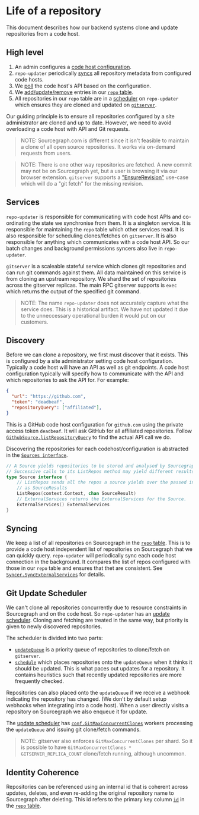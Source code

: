# Life of a repository

This document describes how our backend systems clone and update repositories from a code host.

## High level

1. An admin configures a [code host configuration](https://sourcegraph.com/search?q=repo:%5Egithub%5C.com/sourcegraph/sourcegraph%24%40v3.14.0+file:%5Eschema/%28aws%7Cbit%7Cgit%7Cother%29.*schema%5C.json%24&patternType=literal).
2. `repo-updater` periodically [syncs](https://sourcegraph.com/github.com/sourcegraph/sourcegraph@v3.14.0/-/blob/cmd/repo-updater/repos/syncer.go#L101) all repository metadata from configured code hosts.
  1. We [poll](https://sourcegraph.com/github.com/sourcegraph/sourcegraph@v3.14.0/-/blob/cmd/repo-updater/repos/syncer.go#L354:18) the code host's API based on the configuration.
  2. We [add/update/remove](https://sourcegraph.com/github.com/sourcegraph/sourcegraph@v3.14.0/-/blob/cmd/repo-updater/repos/syncer.go#L142-147) entries in our [`repo` table](https://sourcegraph.com/github.com/sourcegraph/sourcegraph@v3.14.0/-/blob/cmd/frontend/db/schema.md#table-public-repo).
3. All repositories in our `repo` table are in a [scheduler](https://sourcegraph.com/github.com/sourcegraph/sourcegraph@v3.14.0/-/blob/cmd/repo-updater/repos/scheduler.go#L82-95) on `repo-updater` which ensures they are cloned and updated on [`gitserver`](https://sourcegraph.com/github.com/sourcegraph/sourcegraph@v3.14.0/-/blob/cmd/gitserver/server/server.go#L385:18).

Our guiding principle is to ensure all repositories configured by a site administrator are cloned and up to date. However, we need to avoid overloading a code host with API and Git requests.

>NOTE: Sourcegraph.com is different since it isn't feasible to maintain a clone of all open source repositories. It works via on-demand requests from users.

>NOTE: There is one other way repositories are fetched. A new commit may not be on Sourcegraph yet, but a user is browsing it via our browser extension. `gitserver` supports a ["EnsureRevision"](https://sourcegraph.com/github.com/sourcegraph/sourcegraph@v3.14.0/-/blob/cmd/gitserver/server/server.go#L645) use-case which will do a "git fetch" for the missing revision.

## Services

`repo-updater` is responsible for communicating with code host APIs and co-ordinating the state we synchronise from them. It is a singleton service. It is responsible for maintaining the `repo` table which other services read. It is also responsible for scheduling clones/fetches on `gitserver`. It is also responsible for anything which communicates with a code host API. So our batch changes and background permissions syncers also live in `repo-updater`.

`gitserver` is a scaleable stateful service which clones git repositories and can run git commands against them. All data maintained on this service is from cloning an upstream repository. We shard the set of repositories across the gitserver replicas. The main RPC gitserver supports is `exec` which returns the output of the specified git command.

>NOTE: The name `repo-updater` does not accurately capture what the service does. This is a historical artifact. We have not updated it due to the unneccessary operational burden it would put on our customers.

## Discovery

Before we can clone a repository, we first must discover that it exists. This is configured by a site administrator setting code host configuration. Typically a code host will have an API as well as git endpoints. A code host configuration typically will specify how to communicate with the API and which repositories to ask the API for. For example:

``` json
{
  "url": "https://github.com",
  "token": "deadbeaf",
  "repositoryQuery": ["affiliated"],
}
```

This is a GitHub code host configuration for `github.com` using the private access token `deadbeaf`. It will ask GitHub for all affiliated repositories. Follow [`GithubSource.listRepositoryQuery`](https://sourcegraph.com/github.com/sourcegraph/sourcegraph@v3.14.0/-/blob/cmd/repo-updater/repos/github.go#L612) to find the actual API call we do.

Discovering the repositories for each codehost/configuration is abstracted in the [`Sources interface`](https://sourcegraph.com/github.com/sourcegraph/sourcegraph@v3.14.0/-/blob/cmd/repo-updater/repos/sources.go#L82:1).

``` go
// A Source yields repositories to be stored and analysed by Sourcegraph.
// Successive calls to its ListRepos method may yield different results.
type Source interface {
	// ListRepos sends all the repos a source yields over the passed in channel
	// as SourceResults
	ListRepos(context.Context, chan SourceResult)
	// ExternalServices returns the ExternalServices for the Source.
	ExternalServices() ExternalServices
}
```

## Syncing

We keep a list of all repositories on Sourcegraph in the [`repo` table](https://sourcegraph.com/github.com/sourcegraph/sourcegraph@v3.14.0/-/blob/cmd/frontend/db/schema.md#table-public-repo). This is to provide a code host independent list of repositories on Sourcegraph that we can quickly query. `repo-updater` will periodically sync each code host connection in the background. It compares the list of repos configured with those in our `repo` table and ensures that thet are consistent. See [`Syncer.SyncExternalServices`](https://sourcegraph.com/github.com/sourcegraph/sourcegraph@v3.25.0/-/blob/internal/repos/syncer.go#L166) for details.

## Git Update Scheduler

We can't clone all repositories concurrently due to resource constraints in Sourcegraph and on the code host. So `repo-updater` has an [update scheduler](https://sourcegraph.com/github.com/sourcegraph/sourcegraph@v3.14.0/-/blob/cmd/repo-updater/repos/scheduler.go). Cloning and fetching are treated in the same way, but priority is given to newly discovered repositories.

The scheduler is divided into two parts:

- [`updateQueue`](https://sourcegraph.com/github.com/sourcegraph/sourcegraph@v3.14.0/-/blob/cmd/repo-updater/repos/scheduler.go#L392:6) is a priority queue of repositories to clone/fetch on `gitserver`.
- [`schedule`](https://sourcegraph.com/github.com/sourcegraph/sourcegraph@v3.14.0/-/blob/cmd/repo-updater/repos/scheduler.go#L567:6) which places repositories onto the `updateQueue` when it thinks it should be updated. This is what paces out updates for a repository. It contains heuristics such that recently updated repositories are more frequently checked.

Repositories can also placed onto the `updateQueue` if we receive a webhook indicating the repository has changed. (We don't by default setup webhooks when integrating into a code host). When a user directly visits a repository on Sourcegraph we also enqueue it for update.

The [update scheduler](https://sourcegraph.com/github.com/sourcegraph/sourcegraph@v3.14.0/-/blob/cmd/repo-updater/repos/scheduler.go#L165:27) has [`conf.GitMaxConcurrentClones`](https://sourcegraph.com/github.com/sourcegraph/sourcegraph@v3.14.0/-/blob/schema/site.schema.json#L235-240) workers processing the `updateQueue` and issuing git clone/fetch commands.

>NOTE: gitserver also enforces `GitMaxConcurrentClones` per shard. So it is possible to have `GitMaxConcurrentClones * GITSERVER_REPLICA_COUNT` clone/fetch running, although uncommon.

## Identity Coherence

Repositories can be referenced using an internal id that is coherent across updates, deletes, and even re-adding the original repository name to Sourcegraph after deleting. This id refers to the primary key column [`id`](https://sourcegraph.com/github.com/sourcegraph/sourcegraph/-/blob/internal/types/types.go#L33) in the [`repo` table](https://sourcegraph.com/github.com/sourcegraph/sourcegraph@v3.14.0/-/blob/cmd/frontend/db/schema.md#table-public-repo).
